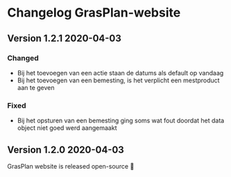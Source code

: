 # Changelog GrasPlan-website

## Version 1.2.1 2020-04-03
### Changed
* Bij het toevoegen van een actie staan de datums als default op vandaag
* Bij het toevoegen van een bemesting, is het verplicht een mestproduct aan te geven

### Fixed
* Bij het opsturen van een bemesting ging soms wat fout doordat het data object niet goed werd aangemaakt

## Version 1.2.0 2020-04-03
GrasPlan website is released open-source :tada:
